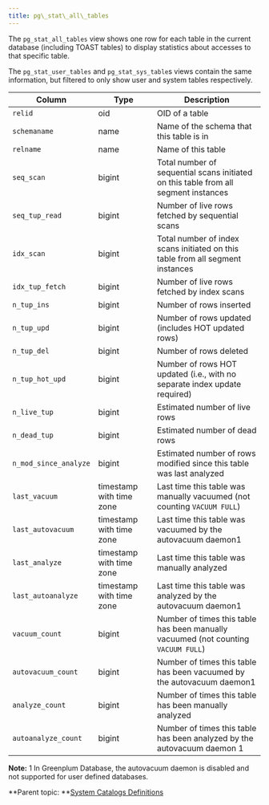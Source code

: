 ```yaml
---
title: pg\_stat\_all\_tables 
---
```


The `pg_stat_all_tables` view shows one row for each table in the current database \(including TOAST tables\) to display statistics about accesses to that specific table.

The `pg_stat_user_tables` and `pg_stat_sys_table`s views contain the same information, but filtered to only show user and system tables respectively.

|Column|Type|Description|
|------|----|-----------|
|`relid`|oid|OID of a table|
|`schemaname`|name|Name of the schema that this table is in|
|`relname`|name|Name of this table|
|`seq_scan`|bigint|Total number of sequential scans initiated on this table from all segment instances|
|`seq_tup_read`|bigint|Number of live rows fetched by sequential scans|
|`idx_scan`|bigint|Total number of index scans initiated on this table from all segment instances|
|`idx_tup_fetch`|bigint|Number of live rows fetched by index scans|
|`n_tup_ins`|bigint|Number of rows inserted|
|`n_tup_upd`|bigint|Number of rows updated \(includes HOT updated rows\)|
|`n_tup_del`|bigint|Number of rows deleted|
|`n_tup_hot_upd`|bigint|Number of rows HOT updated \(i.e., with no separate index update required\)|
|`n_live_tup`|bigint|Estimated number of live rows|
|`n_dead_tup`|bigint|Estimated number of dead rows|
|`n_mod_since_analyze`|bigint|Estimated number of rows modified since this table was last analyzed|
|`last_vacuum`|timestamp with time zone|Last time this table was manually vacuumed \(not counting `VACUUM FULL`\)|
|`last_autovacuum`|timestamp with time zone|Last time this table was vacuumed by the autovacuum daemon1|
|`last_analyze`|timestamp with time zone|Last time this table was manually analyzed|
|`last_autoanalyze`|timestamp with time zone|Last time this table was analyzed by the autovacuum daemon1|
|`vacuum_count`|bigint|Number of times this table has been manually vacuumed \(not counting `VACUUM FULL`\)|
|`autovacuum_count`|bigint|Number of times this table has been vacuumed by the autovacuum daemon1|
|`analyze_count`|bigint|Number of times this table has been manually analyzed|
|`autoanalyze_count`|bigint|Number of times this table has been analyzed by the autovacuum daemon 1|

**Note:** 1 In Greenplum Database, the autovacuum daemon is disabled and not supported for user defined databases.

**Parent topic: **[System Catalogs Definitions](../system_catalogs/catalog_ref-html.html)

